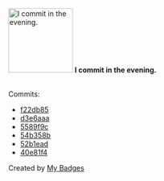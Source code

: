 <img src="https://my-badges.github.io/my-badges/evening-commits.png" alt="I commit in the evening." title="I commit in the evening." width="128">
<strong>I commit in the evening.</strong>
<br><br>

Commits:

- <a href="https://github.com/Aissam-salman/form-front/commit/f22db8562f548ab2f874078f80c202d7b0cf9cc7">f22db85</a>
- <a href="https://github.com/NCherfaoui/prepa-competences-site/commit/d3e6aaa73af03d85a6dd198cd38b449a561e985f">d3e6aaa</a>
- <a href="https://github.com/NCherfaoui/prepa-competences-site/commit/5589f9c5f6b60b182aaec2ce53f5c9ffb2a0525e">5589f9c</a>
- <a href="https://github.com/NCherfaoui/prepa-competences-site/commit/54b358b2f000ab38cd980e9b4fb25871f3e759f6">54b358b</a>
- <a href="https://github.com/NCherfaoui/prepa-competences-site/commit/52b1ead1669cde96ab514e95cb1107b235fb267d">52b1ead</a>
- <a href="https://github.com/Aissam-salman/form-front/commit/40e81f419dd022a3df6e89fae073159dbe592cdd">40e81f4</a>


Created by <a href="https://github.com/my-badges/my-badges">My Badges</a>